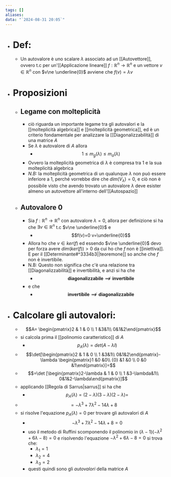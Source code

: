 ```yaml
---
tags: []
aliases: 
data: "`2024-08-31 20:05`"
---
```

- # Def:
	- Un autovalore è uno scalare $\lambda$ associato ad un [[Autovettore]], ovvero t.c per un'[[Applicazione lineare]] $f:\mathbb{R}^{n} \rightarrow \mathbb{R}^{n}$ e un vettore $v\in \mathbb{R}^{n}$ con $v\ne \underline{0}$ avviene che $f(v)=\lambda v$
- # Proposizioni
	- ## Legame con molteplicità
		- ciò riguarda un importante legame tra gli autovalori e la [[molteplicità algebrica]] e [[molteplicità geometrica]], ed è un criterio fondamentale per analizzare la [[Diagonalizzabilità]] di una matrice $A$ 
		- Se $\lambda$ è autovalore di $A$ allora 
			- $$1\le m_{g}(\lambda)\le m_{a}(\lambda)$$
		- Ovvero la molteplicità geometrica di $\lambda$ è compresa tra $1$ e la sua molteplicità algebrica
		- _N.B:_ la molteplicità geometrica di un qualunque $\lambda$ non può essere inferiore a 1, perché vorrebbe dire che $dim(V_\lambda)=0$, e ciò non è possibile visto che avendo trovato un autovalore $\lambda$ deve esister almeno un autovettore all'interno dell'[[Autospazio]]
	- ## Autovalore 0
		- Sia $f:\mathbb{R}^{n} \to \mathbb{R}^{n}$ con autovalore $\lambda=0$, allora per definizione si ha che $\exists v\in \mathbb{R}^{n}$ t.c $v\ne \underline{0}$ e 
			- $$f(v)=0 v=\underline{0}$$
		- Allora ho che $v\in ker(f)$ ed essendo $v\ne \underline{0}$ devo per forza avere $dim(ker(f))>0$ da cui ho che $f$ non è [[iniettiva]]. E per il [[Determinante#^3334b3||teoremone]] so anche che $f$ non è invertibile.
		- N.B: Questo non significa che c'è una relazione tra [[Diagonalizzabilità]] e invertibilità, e anzi si ha che 
			- $$\mathbf{{diagonalizzabile}}\not\implies \mathbf{invertibile}$$
		- e che 
			- $$\mathbf{{invertibile}}\not\implies \mathbf{diagonalizzabile}$$ 
- # Calcolare gli autovalori:
	- $$A= \begin{pmatrix}2 & 1 & 0 \\ 1 &3&1\\ 0&1&2\end{pmatrix}$$
	- si calcola prima il [[polinomio caratteristico]] di $A$ 
		- $$p_{A}(\lambda)=det(A-\lambda I)$$
	- $$\det[\begin{pmatrix}2 & 1 & 0 \\ 1 &3&1\\ 0&1&2\end{pmatrix}- \lambda \begin{pmatrix}1 &0 &0\\ {0} &1 &0 \\ 0 &0 &1\end{pmatrix}]=$$
	- $$=\det [\begin{pmatrix}2-\lambda & 1 & 0 \\ 1 &3-\lambda&1\\ 0&1&2-\lambda\end{pmatrix}]$$
	- applicando [[Regola di Sarrus|sarrus]] si ha che 
		- $$p_{A}(\lambda)=(2-\lambda)(3-\lambda)(2-\lambda)=$$
	- $$= -\lambda^{3}+7\lambda^{2}-14\lambda+8$$
	- si risolve l'equazione $p_{A}(\lambda)=0$ per trovare gli autovalori di $A$ 
		- $$-\lambda^{3}+7\lambda^{2}-14\lambda+8=0$$
		- uso il metodo di Ruffini scomponendo il polinomio in $(\lambda-1)(-\lambda^{2}+6\lambda-8)=0$ e risolvendo l'equazione $-\lambda^{2}+6\lambda-8=0$ si trova che:
			- $\lambda_{1}=1$ 
			- $\lambda_{2}=4$ 
			- $\lambda_{3}=2$ 
		- questi quindi sono gli _autovalori_ della matrice $A$ 